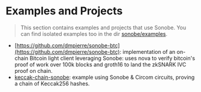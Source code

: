 # Examples and Projects

> This section contains examples and projects that use Sonobe. You can find isolated examples too in the dir [sonobe/examples](https://github.com/privacy-scaling-explorations/sonobe/tree/main/examples).

- [https://github.com/dmpierre/sonobe-btc](https://github.com/dmpierre/sonobe-btc): implementation of an on-chain Bitcoin light client leveraging Sonobe: uses nova to verify bitcoin's proof of work over 100k blocks and groth16 to land the zkSNARK IVC proof on chain.
- [keccak-chain-sonobe](https://github.com/arnaucube/keccak-chain-sonobe): example using Sonobe & Circom circuits, proving a chain of Keccak256 hashes.
